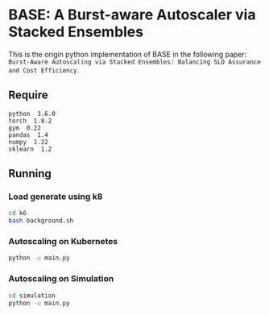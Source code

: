 # BASE: A Burst-aware Autoscaler via Stacked Ensembles

This is the origin python implementation of BASE in the following paper: `Burst-Aware Autoscaling via Stacked Ensembles: Balancing SLO Assurance and Cost Efficiency`. 

## Require

```
python  3.6.0
torch  1.8.2
gym  0.22
pandas  1.4
numpy  1.22
sklearn  1.2
```

## Running

### Load generate using k8

```bash
cd k6
bash background.sh 
```

### Autoscaling on Kubernetes

```bash
python -u main.py
```

### Autoscaling on Simulation

```bash
cd simulation
python -u main.py
```
